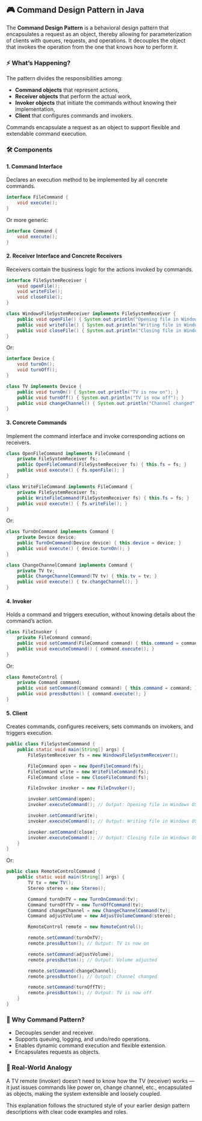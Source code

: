 ## 🎮 Command Design Pattern in Java

The **Command Design Pattern** is a behavioral design pattern that encapsulates a request as an object, thereby allowing for parameterization of clients with queues, requests, and operations. It decouples the object that invokes the operation from the one that knows how to perform it.

### ⚡ What’s Happening?

The pattern divides the responsibilities among:
- **Command objects** that represent actions,
- **Receiver objects** that perform the actual work,
- **Invoker objects** that initiate the commands without knowing their implementation,
- **Client** that configures commands and invokers.

Commands encapsulate a request as an object to support flexible and extendable command execution.

### 🛠️ Components

#### 1. Command Interface

Declares an execution method to be implemented by all concrete commands.

```java
interface FileCommand {
    void execute();
}
```

Or more generic:

```java
interface Command {
    void execute();
}
```

#### 2. Receiver Interface and Concrete Receivers

Receivers contain the business logic for the actions invoked by commands.

```java
interface FileSystemReceiver {
    void openFile();
    void writeFile();
    void closeFile();
}

class WindowsFileSystemReceiver implements FileSystemReceiver {
    public void openFile() { System.out.println("Opening file in Windows OS"); }
    public void writeFile() { System.out.println("Writing file in Windows OS"); }
    public void closeFile() { System.out.println("Closing file in Windows OS"); }
}
```

Or:

```java
interface Device {
    void turnOn();
    void turnOff();
}

class TV implements Device {
    public void turnOn() { System.out.println("TV is now on"); }
    public void turnOff() { System.out.println("TV is now off"); }
    public void changeChannel() { System.out.println("Channel changed"); }
}
```

#### 3. Concrete Commands

Implement the command interface and invoke corresponding actions on receivers.

```java
class OpenFileCommand implements FileCommand {
    private FileSystemReceiver fs;
    public OpenFileCommand(FileSystemReceiver fs) { this.fs = fs; }
    public void execute() { fs.openFile(); }
}

class WriteFileCommand implements FileCommand {
    private FileSystemReceiver fs;
    public WriteFileCommand(FileSystemReceiver fs) { this.fs = fs; }
    public void execute() { fs.writeFile(); }
}
```

Or:

```java
class TurnOnCommand implements Command {
    private Device device;
    public TurnOnCommand(Device device) { this.device = device; }
    public void execute() { device.turnOn(); }
}

class ChangeChannelCommand implements Command {
    private TV tv;
    public ChangeChannelCommand(TV tv) { this.tv = tv; }
    public void execute() { tv.changeChannel(); }
}
```

#### 4. Invoker

Holds a command and triggers execution, without knowing details about the command’s action.

```java
class FileInvoker {
    private FileCommand command;
    public void setCommand(FileCommand command) { this.command = command; }
    public void executeCommand() { command.execute(); }
}
```

Or:

```java
class RemoteControl {
    private Command command;
    public void setCommand(Command command) { this.command = command; }
    public void pressButton() { command.execute(); }
}
```

#### 5. Client

Creates commands, configures receivers, sets commands on invokers, and triggers execution.

```java
public class FileSystemCommmand {
    public static void main(String[] args) {
        FileSystemReceiver fs = new WindowsFileSystemReceiver();

        FileCommand open = new OpenFileCommand(fs);
        FileCommand write = new WriteFileCommand(fs);
        FileCommand close = new CloseFileCommand(fs);

        FileInvoker invoker = new FileInvoker();

        invoker.setCommand(open);
        invoker.executeCommand(); // Output: Opening file in Windows OS

        invoker.setCommand(write);
        invoker.executeCommand(); // Output: Writing file in Windows OS

        invoker.setCommand(close);
        invoker.executeCommand(); // Output: Closing file in Windows OS
    }
}
```

Or:

```java
public class RemoteControlCommand {
    public static void main(String[] args) {
        TV tv = new TV();
        Stereo stereo = new Stereo();

        Command turnOnTV = new TurnOnCommand(tv);
        Command turnOffTV = new TurnOffCommand(tv);
        Command changeChannel = new ChangeChannelCommand(tv);
        Command adjustVolume = new AdjustVolumeCommand(stereo);

        RemoteControl remote = new RemoteControl();

        remote.setCommand(turnOnTV);
        remote.pressButton(); // Output: TV is now on

        remote.setCommand(adjustVolume);
        remote.pressButton(); // Output: Volume adjusted

        remote.setCommand(changeChannel);
        remote.pressButton(); // Output: Channel changed

        remote.setCommand(turnOffTV);
        remote.pressButton(); // Output: TV is now off
    }
}
```

### 🌟 Why Command Pattern?

- Decouples sender and receiver.
- Supports queuing, logging, and undo/redo operations.
- Enables dynamic command execution and flexible extension.
- Encapsulates requests as objects.

### 🚗 Real-World Analogy

A TV remote (invoker) doesn’t need to know how the TV (receiver) works — it just issues commands like power on, change channel, etc., encapsulated as objects, making the system extensible and loosely coupled.

This explanation follows the structured style of your earlier design pattern descriptions with clear code examples and roles.